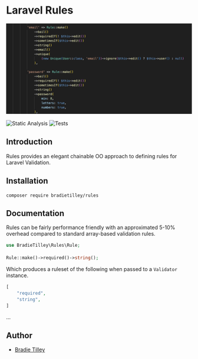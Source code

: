 # Laravel Rules

![example usage](/docs/example-usage.png)

![Static Analysis](https://github.com/bradietilley/rules/actions/workflows/static.yml/badge.svg)
![Tests](https://github.com/bradietilley/rules/actions/workflows/tests.yml/badge.svg)


## Introduction

Rules provides an elegant chainable OO approach to defining rules for Laravel Validation.


## Installation

```
composer require bradietilley/rules
```


## Documentation

Rules can be fairly performance friendly with an approximated 5-10% overhead compared to standard array-based validation rules.

```php
use BradieTilley\Rules\Rule;

Rule::make()->required()->string();
```

Which produces a ruleset of the following when passed to a `Validator` instance.

```php
[
    "required",
    "string",
]
```

...

## Author

- [Bradie Tilley](https://github.com/bradietilley)
